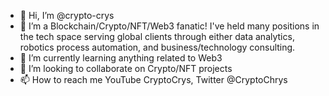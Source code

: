 - 👋 Hi, I’m @crypto-crys
- 👀 I’m a Blockchain/Crypto/NFT/Web3 fanatic! I've held many positions in the tech space serving global clients through either data analytics, robotics process automation, and business/technology consulting.
- 🌱 I’m currently learning anything related to Web3
- 💞️ I’m looking to collaborate on Crypto/NFT projects
- 📫 How to reach me YouTube CryptoCrys, Twitter @CryptoChrys
